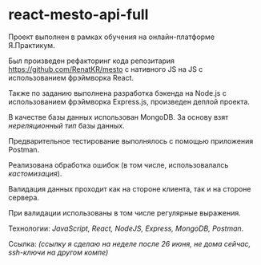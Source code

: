 # react-mesto-api-full

Проект выполнен в рамках обучения на онлайн-платформе Я.Практикум.  

Был произведен рефакторинг кода репозитария https://github.com/RenatKR/mesto с нативного JS на JS c использованием фрэймворка React.

Также по заданию выполнена разработка бэкенда на Node.js с использованием фрэймворка Express.js, произведен деплой проекта.  

В качестве базы данных использован MongoDB. За основу взят *нереляционный тип* базы данных.  

Предварительное тестирование выполнялось с помощью приложения Postman.

Реализована обработка ошибок (в том числе, использовалалсь *кастомизация*).

Валидация данных проходит как на стороне клиента, так и на стороне сервера.

При валидации использованы в том числе регулярные выражения.

Технологии: *JavaScript, React, NodeJS, Express, MongoDB, Postman*.

Ссылка: *(ссылку я сделаю на неделе после 26 июня, не дома сейчас, ssh-ключи на другом компе)*

